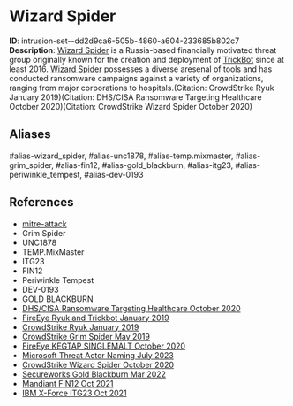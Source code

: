 # Wizard Spider

**ID**: intrusion-set--dd2d9ca6-505b-4860-a604-233685b802c7
**Description**: [Wizard Spider](https://attack.mitre.org/groups/G0102) is a Russia-based financially motivated threat group originally known for the creation and deployment of [TrickBot](https://attack.mitre.org/software/S0266) since at least 2016. [Wizard Spider](https://attack.mitre.org/groups/G0102) possesses a diverse aresenal of tools and has conducted ransomware campaigns against a variety of organizations, ranging from major corporations to hospitals.(Citation: CrowdStrike Ryuk January 2019)(Citation: DHS/CISA Ransomware Targeting Healthcare October 2020)(Citation: CrowdStrike Wizard Spider October 2020)

## Aliases
#alias-wizard_spider, #alias-unc1878, #alias-temp.mixmaster, #alias-grim_spider, #alias-fin12, #alias-gold_blackburn, #alias-itg23, #alias-periwinkle_tempest, #alias-dev-0193

## References
- [mitre-attack](https://attack.mitre.org/groups/G0102)
- Grim Spider
- UNC1878
- TEMP.MixMaster
- ITG23
- FIN12
- Periwinkle Tempest
- DEV-0193
- GOLD BLACKBURN
- [DHS/CISA Ransomware Targeting Healthcare October 2020](https://us-cert.cisa.gov/ncas/alerts/aa20-302a)
- [FireEye Ryuk and Trickbot January 2019](https://www.fireeye.com/blog/threat-research/2019/01/a-nasty-trick-from-credential-theft-malware-to-business-disruption.html)
- [CrowdStrike Ryuk January 2019](https://www.crowdstrike.com/blog/big-game-hunting-with-ryuk-another-lucrative-targeted-ransomware/)
- [CrowdStrike Grim Spider May 2019](https://www.crowdstrike.com/blog/timelining-grim-spiders-big-game-hunting-tactics/)
- [FireEye KEGTAP SINGLEMALT October 2020](https://www.fireeye.com/blog/threat-research/2020/10/kegtap-and-singlemalt-with-a-ransomware-chaser.html)
- [Microsoft Threat Actor Naming July 2023](https://learn.microsoft.com/en-us/microsoft-365/security/intelligence/microsoft-threat-actor-naming?view=o365-worldwide)
- [CrowdStrike Wizard Spider October 2020](https://www.crowdstrike.com/blog/wizard-spider-adversary-update/)
- [Secureworks Gold Blackburn Mar 2022](https://www.secureworks.com/research/threat-profiles/gold-blackburn)
- [Mandiant FIN12 Oct 2021](https://www.mandiant.com/sites/default/files/2021-10/fin12-group-profile.pdf)
- [IBM X-Force ITG23 Oct 2021](https://securityintelligence.com/posts/trickbot-gang-doubles-down-enterprise-infection/)
